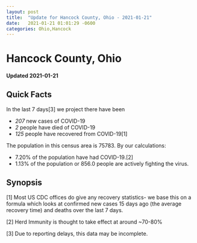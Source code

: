 ```yaml
---
layout: post
title:  "Update for Hancock County, Ohio - 2021-01-21"
date:   2021-01-21 01:01:29 -0600
categories: Ohio,Hancock
---
```


# Hancock County, Ohio
#### Updated 2021-01-21

## Quick Facts

In the last 7 days[3] we project there have been
- *207* new cases of COVID-19
- *2* people have died of COVID-19
- *125* people have recovered from COVID-19[1]

The population in this census area is 75783. By our calculations:
- 7.20% of the population have had COVID-19.[2]
- 1.13% of the population or 856.0 people are actively fighting the virus.

## Synopsis




[1] Most US CDC offices do give any recovery statistics- we base this on a formula which looks at confirmed new cases
15 days ago (the average recovery time) and deaths over the last 7 days.

[2] Herd Immunity is thought to take effect at around ~70-80%

[3] Due to reporting delays, this data may be incomplete.
 
    